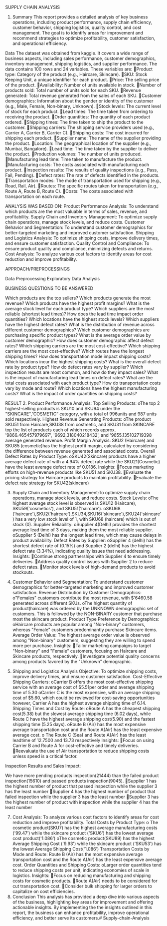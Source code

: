 SUPPLY CHAIN ANALYSIS

1. Summary
This report provides a detailed analysis of key business operations, including product performance, supply chain efficiency, customer behavior, shipping logistics, quality control, and cost management. The goal is to identify areas for improvement and recommend strategies to optimize profitability, customer satisfaction, and operational efficiency.

Data
The dataset was obtained from kaggle. It covers a wide range of business aspects, including sales performance, customer demographics, inventory management, shipping logistics, and supplier performance.  The data contains 100 rows and 24 variables. These variables are:
Product type: Category of the product (e.g., Haircare, Skincare).
SKU: Stock Keeping Unit, a unique identifier for each product.
Price: The selling price of the product.
Availability: Number of units available in stock.
Number of products sold: Total number of units sold for each SKU.
Revenue generated: Total revenue generated from the sales of each SKU.
Customer demographics: Information about the gender or identity of the customer (e.g., Male, Female, Non-binary, Unknown).
Stock levels: The current level of stock for each product.
Lead times: The time taken from ordering to receiving the product.
Order quantities: The quantity of each product ordered.
Shipping times: The time taken to ship the product to the customer.
Shipping carriers: The shipping service providers used (e.g., Carrier A, Carrier B, Carrier C).
Shipping costs: The cost incurred for shipping each product.
Supplier name: The name of the supplier providing the product.
Location: The geographical location of the supplier (e.g., Mumbai, Bangalore).
Lead time: The time taken by the supplier to deliver the product.
Production volumes: The number of units produced.
Manufacturing lead time: Time taken to manufacture the product.
Manufacturing costs: The costs associated with manufacturing each product.
Inspection results: The results of quality inspections (e.g., Pass, Fail, Pending).
Defect rates: The rate of defects identified in the products.
Transportation modes: The mode of transportation used for shipping (e.g., Road, Rail, Air).
Routes: The specific routes taken for transportation (e.g., Route A, Route B, Route C).
Costs: The costs associated with transportation on each route.

ANALYSIS WAS BASED ON:
Product Performance Analysis: To understand which products are the most valuable in terms of sales, revenue, and profitability.
Supply Chain and Inventory Management: To optimize supply chain operations, manage stock levels, and reduce costs.
Customer Behavior and Segmentation: To understand customer demographics for better-targeted marketing and improved customer satisfaction.
Shipping and Logistics Analysis: To optimize shipping costs, improve delivery times, and ensure customer satisfaction.
Quality Control and Compliance: To ensure product quality and compliance, minimizing defects and returns.
Cost Analysis: To analyze various cost factors to identify areas for cost reduction and improve profitability.

APPROACH/PREPROCESSINGS

Data Preprocessing
Exploratory Data Analysis


BUSINESS QUESTIONS TO BE ANSWERED

Which products are the top sellers?
Which products generate the most revenue?
Which products have the highest profit margins?
What is the average stock level for each product type?
Which suppliers are the most reliable (shortest lead times)?
How does the lead time impact order quantities?
Which locations have the highest stock levels?
Which suppliers have the highest defect rates?
What is the distribution of revenue across different customer demographics?
Which customer demographics are purchasing specific product types?
What is the average order value by customer demographic?
How does customer demographic affect defect rates?
Which shipping carriers are the most cost-effective?
Which shipping carriers are the most cost-effective?
Which routes have the longest shipping times?
How does transportation mode impact shipping costs?
Which locations incur the highest shipping costs?
What is the overall defect rate by product type?
How do defect rates vary by supplier?
Which inspection results are most common, and how do they impact sales?
What is the impact of manufacturing lead times on defect rates?
What are the total costs associated with each product type?
How do transportation costs vary by mode and route?
Which locations have the highest manufacturing costs?
What is the impact of order quantities on shipping costs?

RESULT
2. Product Performance Analysis: 
Top Selling Products:
oThe top 2 highest-selling products is SKU10 and SKU94 under the "SKINCARE",”COSMETIC” category, with a total of 996units and 987 units sold respectively.
Highest Revenue Generating Products:
oThe product SKU51 from Haircare,SKU38 from costmetic, and SKU31 from SKINCARE top the list of products each of which records approx. '9866.465457979697', '9692.318040218432', and '9655.135102719398 average generated revenue.
Profit Margin Analysis:
SKU2 (Haircare)  and SKU85 (cosmetic)has the highest profit margin, calculated by 	considering the difference between revenue generated and associated costs.
Overall Defect Rates by Product Type:
oSKU42(Skincare) products have a higher average defect rate of with a 4.94% defect rate while the SKU21(Cosmetic) have the least average defect rate of 0.0186.
Insights:
Focus marketing efforts on high-revenue products like SKU51 and SKU38.
Evaluate the pricing strategy for Haircare products to maintain profitability.
Evaluate the defect rate strategy for SKU42(skincare) 

3. Supply Chain and Inventory Management:To optimize supply chain operations, manage stock levels, and reduce costs.
Stock Levels:
oThe highest average stock level is observed is SKU12 (Haircare), SKU59('cosmetics'), and SKU51('haircare').
oSKU68 ('haircare'),SKU2('haircare'),SKU34,SKU16('skincare'),SKU24('skincare') has a  very low stock level of 1, with SKU68 (haircare) which is out of stock (0).
Supplier Reliability:
oSupplier 4(Delhi) provides the shortest average lead time of 3 days, making them the most reliable supplier.
oSupplier 5 (Delhi) has the longest lead time, which may cause delays in product availability.
Defect Rates by Supplier:
oSupplier 4 (delhi) has the shortest defect rate of (0.15%) and Supplier 2 (delhi) has the highest defect rate (3.34%), indicating quality issues that need addressing.
Insights:
Continue strong partnerships with Supplier 4 to ensure timely deliveries.
Address quality control issues with Supplier 2 to reduce defect rates.
Monitor stock levels of high-demand products to avoid stockouts.

4. Customer Behavior and Segmentation: To understand customer demographics for better-targeted marketing and improved customer satisfaction.
Revenue Distribution by Customer Demographics:
o"Females" customers contribute the most revenue, with $'6460.58 generated across different SKUs.
oThe highest quantity of product(haircare) was ordered by the UNKNOWN demograpghic set of customers. This is followed by the NON-BINARY customer that purchase most the skincare product.
Product Type Preference by Demographics:
oHaircare products are popular among "Non-binary" customers, whereas "Female" customers predominantly purchase Skincare items.
Average Order Value:
The highest average order value is observed among "Non-binary" customers, suggesting they are willing to spend more per purchase.
Insights:
Tailor marketing campaigns to target "Non-binary" and "Female" customers, focusing on Haircare and Skincare products, respectively.
Investigate potential quality concerns among products favored by the "Unknown" demographic.

5. Shipping and Logistics Analysis
Objective: To optimize shipping costs, improve delivery times, and ensure customer satisfaction.
Cost-Effective Shipping Carriers:
oCarrier B offers the most cost-effective shipping service with an average cost of $5.51per order and average shipping time of 5.30
oCarrier C is the most expensive, with an average shipping cost of $5.60, which could be reviewed for cost-saving opportunities however, Carrier A has the highest average shipping time of 6.14.
Shipping Times and Cost by Route:
oRoute A has the cheapest shipping cost(5.38) but the slowest average shipping time (6.02 days), while Route C have the highest average shipping cost(5.90) and the fastest shipping time (5.25 days).
oRoute B  (Air) has the most expensive average transportation cost and the Route A(Air) has the least expensive average cost.
o The  Route C (Sea) and Route A(AIr) has the least leadtime of 12.7500 and 13.73 respectively
Insights:
Focus on using Carrier B and Route A for cost-effective and timely deliveries.
Reevaluate the use of Air transportation to reduce shipping costs unless speed is a critical factor.

Inspection Results and Sales Impact:
	
	
	
We have more pending products inspection(21444) than the failed product inspection(15610) and passed products inspection(9045).
Supplier 1 has the highest number of product that passed inspection while the supplier 3 has the least number
Supplier 4 has the highest number of product that failed inspection while the supplier 3 has the least number
Supplier 3 has the highest number of product with inspection while the supplier 4 has the least number

7. Cost Analysis: To analyze various cost factors to identify areas for cost reduction and improve profitability.
Total Costs by Product Type:
o The cosmetic product(SKU7) has the highest average manufacturing costs ('99.47’) while the skincare product ('SKU6') has the lowest average cost product('1.086’)
oThe cosmetic product(SKU89) has the highest Average Shipping Cost ('9.93') while the skincare product ('SKU53') has the lowest Average Shipping Cost('1.086’)
Transportation Costs by Mode and Route:
Route B  (Air) has the most expensive average transportation cost and the Route A(Air) has the least expensive average cost.
Order Quantities and Shipping Costs:
oLarger order quantities tend to reduce shipping costs per unit, indicating economies of scale in logistics.
Insights:
Focus on reducing manufacturing and shipping costs for cosmetic products.
Route A(Air) needs to be considered for cut transportation cost.
Consider bulk shipping for larger orders to capitalize on cost efficiencies.
9. Conclusion
This analysis has provided a deep dive into various aspects of the business, highlighting key areas for improvement and offering actionable insights. By implementing the the insights outlined in this report, the business can enhance profitability, improve operational efficiency, and better serve its customers.# Supply-chain-Analysis
